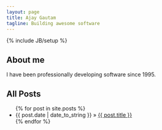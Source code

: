 ```yaml
---
layout: page
title: Ajay Gautam
tagline: Building awesome software
---
```

{% include JB/setup %}

## About me
I have been professionally developing software since 1995.

## All Posts

<ul class="posts">
  {% for post in site.posts %}
    <li><span>{{ post.date | date_to_string }}</span> &raquo; <a href="{{ BASE_PATH }}{{ post.url }}">{{ post.title }}</a></li>
  {% endfor %}
</ul>

